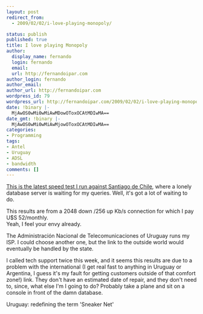 ```yaml
---
layout: post
redirect_from:
  - 2009/02/02/i-love-playing-monopoly/

status: publish
published: true
title: I love playing Monopoly
author:
  display_name: fernando
  login: fernando
  email: 
  url: http://fernandoipar.com
author_login: fernando
author_email: 
author_url: http://fernandoipar.com
wordpress_id: 79
wordpress_url: http://fernandoipar.com/2009/02/02/i-love-playing-monopoly/
date: !binary |-
  MjAwOS0wMi0wMiAwMDowOToxOCAtMDIwMA==
date_gmt: !binary |-
  MjAwOS0wMi0wMiAwMjowOToxOCAtMDIwMA==
categories:
- Programming
tags:
- Antel
- Uruguay
- ADSL
- bandwidth
comments: []
---
```

<p><a href="http://www.speedtest.net/result/402451392.png">This is the latest speed test I run against Santiago de Chile</a>, where a lonely database server is waiting for my queries. Well, it's got a lot of waiting to do.</p>
<p>This results are from a 2048 down /256 up Kb/s connection for which I pay U$S 52/monthly.<br />
Yeah, I feel your envy already.</p>
<p>The Administración Nacional de Telecomunicaciones of Uruguay runs my ISP. I could choose another one, but the link to the outside world would eventually be handled by the state.</p>
<p>I called tech support twice this week, and it seems this results are due to a problem with the international (I get real fast to anything in Uruguay or Argentina, I guess it's my fault for getting customers outside of that comfort zone!) link. They don't have an estimated date of repair, and they don't need to, since, what else I'm I going to do? Probably take a plane and sit on a console in front of the damn database.</p>
<p>Uruguay: redefining the term 'Sneaker Net'</p>

